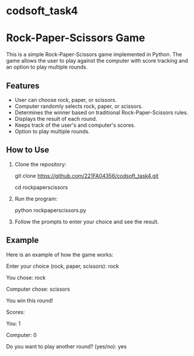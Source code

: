 # codsoft_task4

# Rock-Paper-Scissors Game

This is a simple Rock-Paper-Scissors game implemented in Python. The game allows the user to play against the computer with score tracking and an option to play multiple rounds.

## Features

- User can choose rock, paper, or scissors.
- Computer randomly selects rock, paper, or scissors.
- Determines the winner based on traditional Rock-Paper-Scissors rules.
- Displays the result of each round.
- Keeps track of the user's and computer's scores.
- Option to play multiple rounds.

## How to Use

1. Clone the repository:
   
    git clone https://github.com/221FA04356/codsoft_task4.git
   
    cd rockpaperscissors

2. Run the program:
    
    python rockpaperscissors.py
    

3. Follow the prompts to enter your choice and see the result.

## Example

Here is an example of how the game works:


Enter your choice (rock, paper, scissors): rock

You chose: rock

Computer chose: scissors

You win this round!

Scores:

You: 1

Computer: 0

Do you want to play another round? (yes/no): yes
